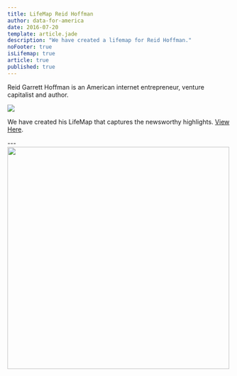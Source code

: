 ```yaml
---
title: LifeMap Reid Hoffman
author: data-for-america
date: 2016-07-20
template: article.jade
description: "We have created a lifemap for Reid Hoffman."
noFooter: true
isLifemap: true
article: true
published: true
---
```


<p>
  Reid Garrett Hoffman is an American internet entrepreneur, venture capitalist and author.
</p>
<p>
<img class="ui medium image" style="margin: 0 auto;" src="http://lifemap.io/img/reidhoffman.gif" />
</p>
<p>
   We have created his LifeMap that captures the newsworthy highlights. <a href="http://lifemap.io/reidhoffman/" target="_blank">View Here</a>.
</p>
---
<a href="http://lifemap.io/reidhoffman/" target="_blank">
<img class="ui medium image" style="width:500px; margin: 0 auto;" src="/img/lifemap/reidhoffman.jpg" />
</a>
